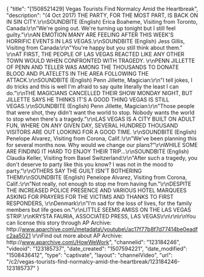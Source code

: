 {
    "title": "[1508521429] Vegas Tourists Find Normalcy Amid the Heartbreak",
    "description": "(4 Oct 2017) THE PARTY, FOR THE MOST PART, IS BACK ON IN SIN CITY.\r\nSOUNDBITE (English) Erica Boaheme, Visiting from Toronto, Canada:\r\n\"We're going out. We're turning up tonight but I still feel guilty.\"\r\nAN EMOTION MANY ARE FEELING AFTER THIS WEEK'S HORRIFIC EVENTS IN LAS VEGAS.\r\nSOUNDBITE (English) Jess Gillis, Visiting from Canada:\r\n\"You're happy but you still think about them.\" \r\nAT FIRST, THE PEOPLE OF LAS VEGAS REACTED LIKE ANY OTHER TOWN WOULD WHEN CONFRONTED WITH TRAGEDY. \r\nPENN JILLETTE OF PENN AND TELLER WAS AMONG THE THOUSANDS TO DONATE BLOOD AND PLATELETS IN THE AREA FOLLOWING THE ATTACK.\r\nSOUNDBITE (English) Penn Jillette, Magician:\r\n\"I tell jokes, I do tricks and this is well I'm afraid to say quite literally the least I can do.\"\r\nTHE MAGICIANS CANCELLED THEIR SHOW MONDAY NIGHT, BUT JILLETTE SAYS HE THINKS IT'S A GOOD THING VEGAS IS STILL VEGAS.\r\nSOUNDBITE (English) Penn Jillette, Magician:\r\n\"Those people that were shot, they didn't want the world to stop. Nobody wants the world to stop when there's a tragedy.\"\r\nLAS VEGAS IS A CITY BUILT ON ADULT FUN, WHERE ON ANY GIVEN DAY, SEVERAL HUNDRED THOUSAND VISITORS ARE OUT LOOKING FOR A GOOD TIME. \r\nSOUNDBITE (English) Penelope Alvarez, Visiting from Corona, Calif.:\r\n\"We've been planning this for several months now. Why would we change our plans?\"\r\nWHILE SOME ARE FINDING IT HARD TO ENJOY THEIR TRIP...\r\nSOUNDBITE (English) Claudia Keller, Visiting from Basel Switzerland:\r\n\"After such a tragedy, you don't deserve to party like this you know? I was not in the mood to party.\"\r\nOTHERS SAY THE GUILT ISN'T BOTHERING THEM\r\nSOUNDBITE (English) Penelope Alvarez, Visiting from Corona, Calif.:\r\n\"Not really, not enough to stop me from having fun.\"\r\nDESPITE THE INCREASED POLICE PRESENCE AND VARIOUS HOTEL MARQUEES ASKING FOR PRAYERS FOR THE VICTIMS AND THANKS TO FIRST RESPONDERS, \r\nDenmark\r\n\"I'm sad for the loss of lives, for the family members but life goes on.\"\r\nLITTLE SEEMS AMISS ON THE LAS VEGAS STRIP.\r\nKRYSTA FAURIA, ASSOCIATED PRESS, LAS VEGAS\r\n\r\n\r\nYou can license this story through AP Archive: http:\/\/www.aparchive.com\/metadata\/youtube\/ac17f77b8f7d77414be0eadfc2aa5021 \r\nFind out more about AP Archive: http:\/\/www.aparchive.com\/HowWeWork",
    "channelid": "123184246",
    "videoid": "123185737",
    "date_created": "1507594221",
    "date_modified": "1508436412",
    "type": "captivate",
    "layout": "channelVideo",
    "url": "\/c2\/vegas-tourists-find-normalcy-amid-the-heartbreak\/123184246-123185737"
}